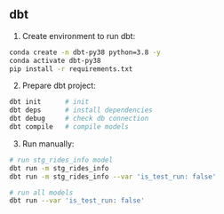 ## dbt

1. Create environment to run dbt:
```bash
conda create -n dbt-py38 python=3.8 -y
conda activate dbt-py38
pip install -r requirements.txt
```

2. Prepare dbt project:
```bash
dbt init      # init
dbt deps      # install dependencies
dbt debug     # check db connection
dbt compile   # compile models
```

3. Run manually:
```bash
# run stg_rides_info model
dbt run -m stg_rides_info
dbt run -m stg_rides_info --var 'is_test_run: false'

# run all models
dbt run --var 'is_test_run: false'
```